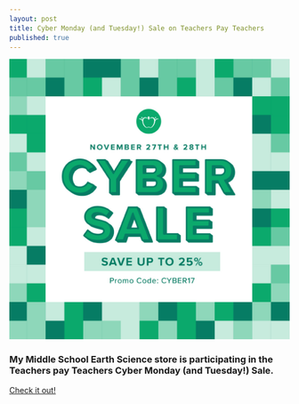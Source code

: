 ```yaml
---
layout: post
title: Cyber Monday (and Tuesday!) Sale on Teachers Pay Teachers
published: true
---
```

[![Cyber Monday (and Tuesday!) Sale on Teachers Pay Teachers](/images/cyber17.jpg "Cyber Monday (and Tuesday!) Sale on Teachers Pay Teachers")](https://www.teacherspayteachers.com/Store/Middle-School-Earth-Science)

### My Middle School Earth Science store is participating in the Teachers pay Teachers Cyber Monday (and Tuesday!) Sale.
[Check it out!](https://www.teacherspayteachers.com/Store/Middle-School-Earth-Science)
